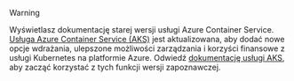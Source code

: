 > [!WARNING]
> Wyświetlasz dokumentację starej wersji usługi Azure Container Service. [Usługa Azure Container Service (AKS)](../articles/aks/intro-kubernetes.md) jest aktualizowana, aby dodać nowe opcje wdrażania, ulepszone możliwości zarządzania i korzyści finansowe z usługi Kubernetes na platformie Azure. Odwiedź [dokumentację usługi AKS](../articles/aks/intro-kubernetes.md), aby zacząć korzystać z tych funkcji wersji zapoznawczej.   
>
>
